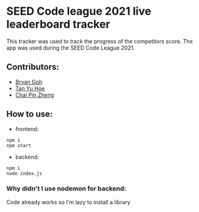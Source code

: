 # SEED Code league 2021 live leaderboard tracker

This tracker was used to track the progress of the competitors score. The app was used during the SEED Code League 2021.

## Contributors:
- [Bryan Goh](https://github.com/lekekbot)
- [Tan Yu Hoe](https://github.com/TYH71)
- [Chai Pin Zheng](https://github.com/Ducksss)

## How to use:

- frontend:
```$ cd frontend
npm i
npm start
```

- backend:
```$ cd backend
npm i
node index.js
```

### Why didn't I use nodemon for backend:
Code already works so I'm lazy to install a library

